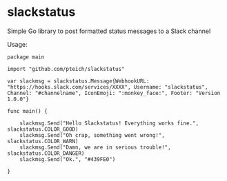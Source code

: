 # slackstatus
Simple Go library to post formatted status messages to a Slack channel

Usage:
```
package main

import "github.com/pteich/slackstatus"

var slackmsg = slackstatus.Message{WebhookURL: "https://hooks.slack.com/services/XXXX", Username: "slackstatus", Channel: "#channelname", IconEmoji: ":monkey_face:", Footer: "Version 1.0.0"}

func main() {

	slackmsg.Send("Hello Slackstatus! Everything works fine.", slackstatus.COLOR_GOOD)
	slackmsg.Send("Oh crap, something went wrong!", slackstatus.COLOR_WARN)
	slackmsg.Send("Damn, we are in serious trouble!", slackstatus.COLOR_DANGER)
	slackmsg.Send("Ok.", "#439FE0")
  
}
```
